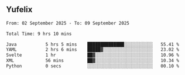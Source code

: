 ## Yufelix

<!--START_SECTION:waka-->

```txt
From: 02 September 2025 - To: 09 September 2025

Total Time: 9 hrs 10 mins

Java           5 hrs 5 mins    ██████████████░░░░░░░░░░░   55.41 %
YAML           2 hrs 6 mins    █████▓░░░░░░░░░░░░░░░░░░░   23.02 %
Svelte         1 hr            ██▓░░░░░░░░░░░░░░░░░░░░░░   10.96 %
XML            56 mins         ██▓░░░░░░░░░░░░░░░░░░░░░░   10.34 %
Python         0 secs          ░░░░░░░░░░░░░░░░░░░░░░░░░   00.10 %
```

<!--END_SECTION:waka-->

